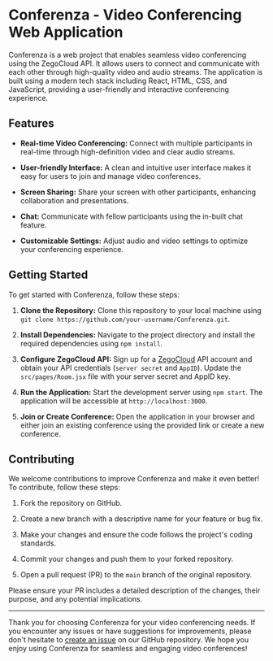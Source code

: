 # Conferenza - Video Conferencing Web Application

Conferenza is a web project that enables seamless video conferencing using the ZegoCloud API. It allows users to connect and communicate with each other through high-quality video and audio streams. The application is built using a modern tech stack including React, HTML, CSS, and JavaScript, providing a user-friendly and interactive conferencing experience.

## Features

- **Real-time Video Conferencing:** Connect with multiple participants in real-time through high-definition video and clear audio streams.

- **User-friendly Interface:** A clean and intuitive user interface makes it easy for users to join and manage video conferences.

- **Screen Sharing:** Share your screen with other participants, enhancing collaboration and presentations.

- **Chat:** Communicate with fellow participants using the in-built chat feature.

- **Customizable Settings:** Adjust audio and video settings to optimize your conferencing experience.

## Getting Started

To get started with Conferenza, follow these steps:

1. **Clone the Repository:** Clone this repository to your local machine using `git clone https://github.com/your-username/Conferenza.git`.

2. **Install Dependencies:** Navigate to the project directory and install the required dependencies using `npm install`.

3. **Configure ZegoCloud API:** Sign up for a [ZegoCloud](https://www.zegocloud.com/) API account and obtain your API credentials (`server secret` and `AppID`). Update the `src/pages/Room.jsx` file with your server secret and AppID key.

4. **Run the Application:** Start the development server using `npm start`. The application will be accessible at `http://localhost:3000`.

5. **Join or Create Conference:** Open the application in your browser and either join an existing conference using the provided link or create a new conference.

## Contributing

We welcome contributions to improve Conferenza and make it even better! To contribute, follow these steps:

1. Fork the repository on GitHub.

2. Create a new branch with a descriptive name for your feature or bug fix.

3. Make your changes and ensure the code follows the project's coding standards.

4. Commit your changes and push them to your forked repository.

5. Open a pull request (PR) to the `main` branch of the original repository.

Please ensure your PR includes a detailed description of the changes, their purpose, and any potential implications.

---

Thank you for choosing Conferenza for your video conferencing needs. If you encounter any issues or have suggestions for improvements, please don't hesitate to [create an issue](https://github.com/your-username/Conferenza/issues) on our GitHub repository. We hope you enjoy using Conferenza for seamless and engaging video conferences!
